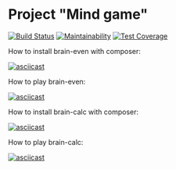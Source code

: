 # Project "Mind game"

[![Build Status](https://travis-ci.com/kalash-job/php-project-lvl1.svg?branch=master)](https://travis-ci.com/kalash-job/php-project-lvl1)
[![Maintainability](https://api.codeclimate.com/v1/badges/b5fa2f16662818f5bbc8/maintainability)](https://codeclimate.com/github/kalash-job/php-project-lvl1/maintainability)
[![Test Coverage](https://api.codeclimate.com/v1/badges/b5fa2f16662818f5bbc8/test_coverage)](https://codeclimate.com/github/kalash-job/php-project-lvl1/test_coverage)

How to install brain-even with composer:

[![asciicast](https://asciinema.org/a/20zVLE7GIzROb29orVRW5yYet.svg)](https://asciinema.org/a/20zVLE7GIzROb29orVRW5yYet)

How to play brain-even:

[![asciicast](https://asciinema.org/a/r3Riu63bLmkSsVOxDJQTNUmT8.svg)](https://asciinema.org/a/r3Riu63bLmkSsVOxDJQTNUmT8)

How to install brain-calc with composer:

[![asciicast](https://asciinema.org/a/dvQQPvDflMLV7yK1ueihJ2jLH.svg)](https://asciinema.org/a/dvQQPvDflMLV7yK1ueihJ2jLH)

How to play brain-calc:

[![asciicast](https://asciinema.org/a/L6F8ggHO4zGArKJcKXHyvjcw1.svg)](https://asciinema.org/a/L6F8ggHO4zGArKJcKXHyvjcw1)